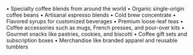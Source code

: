 
• Specialty coffee blends from around the world
• Organic single-origin coffee beans
• Artisanal espresso blends
• Cold brew concentrate
• Flavored syrups for customized beverages
• Premium loose-leaf teas
• Coffee accessories such as mugs, French presses, and pour-over kits
• Gourmet snacks like pastries, cookies, and biscotti
• Coffee gift sets and subscription boxes
• Merchandise like branded apparel and reusable tumblers